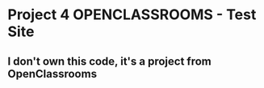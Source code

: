 # Project 4 OPENCLASSROOMS - Test Site

## I don't own this code, it's a project from OpenClassrooms

